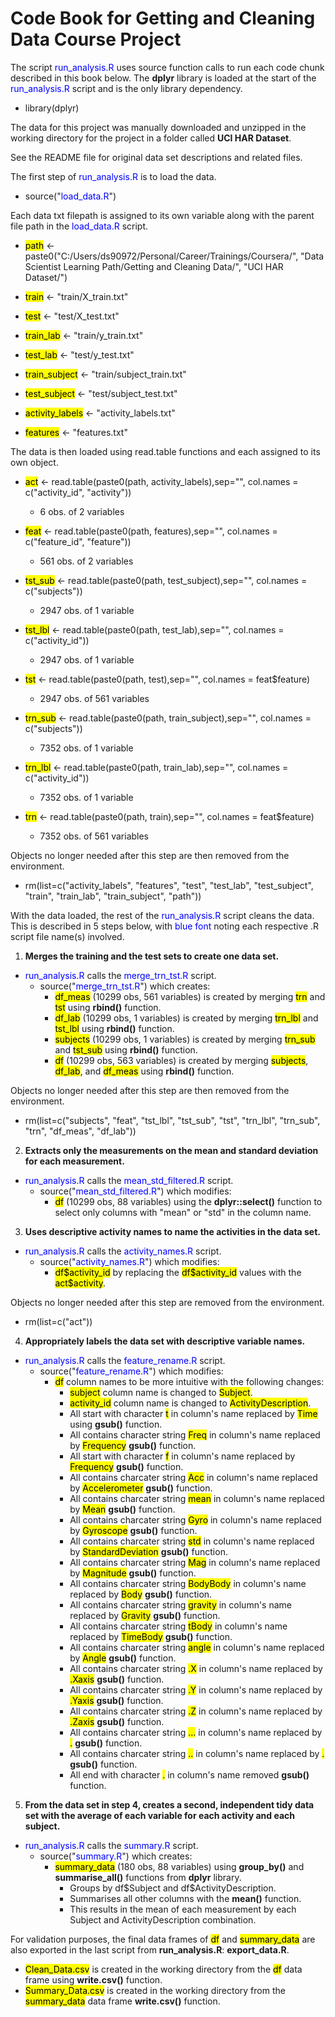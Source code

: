 # **Code Book for Getting and Cleaning Data Course Project**

The script <span style="color:blue">run_analysis.R</span> uses source function calls to run each code chunk
described in this book below.  The **dplyr** library is loaded at the start of 
the <span style="color:blue">run_analysis.R</span> script and is the only library dependency. 

- library(dplyr)

The data for this project was manually downloaded and unzipped in the working 
directory for the project in a folder called **UCI HAR Dataset**.

See the README file for original data set descriptions and related files.

The first step of <span style="color:blue">run_analysis.R</span> is to load the data.

- source("<span style="color:blue">load_data.R</span>")

Each data txt filepath is assigned to its own variable along with the parent file path in the <span style="color:blue">load_data.R</span> script.

- <mark>path</mark> <- paste0("C:/Users/ds90972/Personal/Career/Trainings/Coursera/",
                    "Data Scientist Learning Path/Getting and Cleaning Data/",
                    "UCI HAR Dataset/")
                    
- <mark>train</mark> <- "train/X_train.txt"
- <mark>test</mark> <- "test/X_test.txt"
- <mark>train_lab</mark> <- "train/y_train.txt"
- <mark>test_lab</mark> <- "test/y_test.txt" 
- <mark>train_subject</mark> <- "train/subject_train.txt"
- <mark>test_subject</mark> <- "test/subject_test.txt"
- <mark>activity_labels</mark> <- "activity_labels.txt"
- <mark>features</mark> <- "features.txt"

The data is then loaded using read.table functions and each assigned to its own object.

- <mark>act</mark> <- read.table(paste0(path, activity_labels),sep="", col.names = c("activity_id", "activity"))
  - 6 obs. of 2 variables

- <mark>feat</mark> <- read.table(paste0(path, features),sep="", col.names = c("feature_id", "feature"))      
  - 561 obs. of 2 variables

- <mark>tst_sub</mark> <- read.table(paste0(path, test_subject),sep="", col.names = c("subjects"))                  
  - 2947 obs. of 1 variable

- <mark>tst_lbl</mark> <- read.table(paste0(path, test_lab),sep="", col.names = c("activity_id"))               
  - 2947 obs. of 1 variable

- <mark>tst</mark> <- read.table(paste0(path, test),sep="", col.names = feat$feature)                  
  - 2947 obs. of 561 variables

- <mark>trn_sub</mark> <- read.table(paste0(path, train_subject),sep="", col.names = c("subjects"))                  
  - 7352 obs. of 1 variable

- <mark>trn_lbl</mark> <- read.table(paste0(path, train_lab),sep="", col.names = c("activity_id"))            
  - 7352 obs. of 1 variable

- <mark>trn</mark> <- read.table(paste0(path, train),sep="", col.names = feat$feature)                
  - 7352 obs. of 561 variables

Objects no longer needed after this step are then removed from the environment.

- rm(list=c("activity_labels", "features", 
          "test", "test_lab", "test_subject",
          "train", "train_lab", "train_subject",
          "path"))

With the data loaded, the rest of the <span style="color:blue">run_analysis.R</span> script cleans the data.
This is described in 5 steps below, with <span style="color:blue">blue font</span> noting each respective .R script file name(s) involved.

1. **Merges the training and the test sets to create one data set.**

- <span style="color:blue">run_analysis.R</span> calls the <span style="color:blue">merge_trn_tst.R</span> script.
  - source("<span style="color:blue">merge_trn_tst.R</span>") which creates:
    - <mark>df_meas</mark> (10299 obs, 561 variables) is created by merging <mark>trn</mark> and <mark>tst</mark> using **rbind()** function.
    - <mark>df_lab</mark> (10299 obs, 1 variables) is created by merging <mark>trn_lbl</mark> and <mark>tst_lbl</mark> using **rbind()** function.
    - <mark>subjects</mark> (10299 obs, 1 variables) is created by merging <mark>trn_sub</mark> and <mark>tst_sub</mark> using **rbind()** function.
    - <mark>df</mark> (10299 obs, 563 variables) is created by merging <mark>subjects</mark>, <mark>df_lab</mark>, and <mark>df_meas</mark> using **rbind()** function.

Objects no longer needed after this step are then removed from the environment.

- rm(list=c("subjects", "feat",
          "tst_lbl", "tst_sub", "tst",
          "trn_lbl", "trn_sub", "trn",
          "df_meas", "df_lab"))

2. **Extracts only the measurements on the mean and standard deviation for each measurement.**
- <span style="color:blue">run_analysis.R</span> calls the <span style="color:blue">mean_std_filtered.R</span> script.
  - source("<span style="color:blue">mean_std_filtered.R</span>") which modifies:
    - <mark>df</mark> (10299 obs, 88 variables) using the **dplyr::select()** function to select only columns with "mean" or "std" in the column name.

3. **Uses descriptive activity names to name the activities in the data set.**
- <span style="color:blue">run_analysis.R</span> calls the <span style="color:blue">activity_names.R</span> script.
  - source("<span style="color:blue">activity_names.R</span>") which modifies:
    - <mark>df\$activity_id</mark> by replacing the <mark>df\$activity_id</mark> values with the <mark>act\$activity</mark>.

Objects no longer needed after this step are removed from the environment.

- rm(list=c("act"))

4. **Appropriately labels the data set with descriptive variable names.**
- <span style="color:blue">run_analysis.R</span> calls the <span style="color:blue">feature_rename.R</span> script.
  - source("<span style="color:blue">feature_rename.R</span>") which modifies:
    - <mark>df</mark> column names to be more intuitive with the following changes:
      - <mark>subject</mark> column name is changed to <mark>Subject</mark>.
      - <mark>activity_id</mark> column name is changed to <mark>ActivityDescription</mark>.
      - All start with character <mark>t</mark> in column's name replaced by <mark>Time</mark> using **gsub()** function.
      - All contains character string <mark>Freq</mark> in column's name replaced by <mark>Frequency</mark> **gsub()** function.
      - All start with character <mark>f</mark> in column's name replaced by <mark>Frequency</mark> **gsub()** function.
      - All contains charcater string <mark>Acc</mark> in column's name replaced by <mark>Accelerometer</mark> **gsub()** function.
      - All contains charcater string <mark>mean</mark> in column's name replaced by <mark>Mean</mark> **gsub()** function.
      - All contains charcater string <mark>Gyro</mark> in column's name replaced by <mark>Gyroscope</mark> **gsub()** function.
      - All contains charcater string <mark>std</mark> in column's name replaced by <mark>StandardDeviation</mark> **gsub()** function.
      - All contains charcater string <mark>Mag</mark> in column's name replaced by <mark>Magnitude</mark> **gsub()** function.
      - All contains charcater string <mark>BodyBody</mark> in column's name replaced by <mark>Body</mark> **gsub()** function.
      - All contains charcater string <mark>gravity</mark> in column's name replaced by <mark>Gravity</mark> **gsub()** function.
      - All contains charcater string <mark>tBody</mark> in column's name replaced by <mark>TimeBody</mark> **gsub()** function.
      - All contains charcater string <mark>angle</mark> in column's name replaced by <mark>Angle</mark> **gsub()** function.
      - All contains charcater string <mark>.X</mark> in column's name replaced by <mark>.Xaxis</mark> **gsub()** function.
      - All contains charcater string <mark>.Y</mark> in column's name replaced by <mark>.Yaxis</mark> **gsub()** function.
      - All contains charcater string <mark>.Z</mark> in column's name replaced by <mark>.Zaxis</mark> **gsub()** function.
      - All contains charcater string <mark>...</mark> in column's name replaced by <mark>.</mark> **gsub()** function.
      - All contains charcater string <mark>..</mark> in column's name replaced by <mark>.</mark> **gsub()** function.
      - All end with character <mark>.</mark> in column's name removed **gsub()** function.
      

5. **From the data set in step 4, creates a second, independent tidy data set with the average of each variable for each activity and each subject.**

- <span style="color:blue">run_analysis.R</span> calls the <span style="color:blue">summary.R</span> script.
  - source("<span style="color:blue">summary.R</span>") which creates:
    - <mark>summary_data</mark> (180 obs, 88 variables) using **group_by()** and **summarise_all()** functions from **dplyr** library.
      - Groups by df\$Subject and df\$ActivityDescription.
      - Summarises all other columns with the **mean()** function.
      - This results in the mean of each measurement by each Subject and ActivityDescription combination.
      

For validation purposes, the final data frames of <mark>df</mark> and <mark>summary_data</mark> are also exported in the last script from **run_analysis.R**: **export_data.R**.

- <mark>Clean_Data.csv</mark> is created in the working directory from the <mark>df</mark> data frame using **write.csv()** function.
- <mark>Summary_Data.csv</mark> is created in the working directory from the <mark>summary_data</mark> data frame **write.csv()** function.
